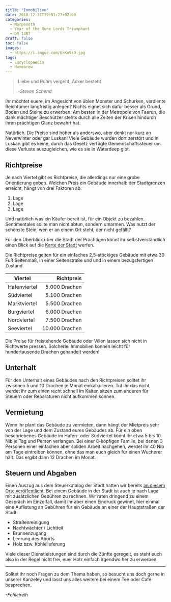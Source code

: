 ```yaml
---
title: "Immobilien"
date: 2018-12-31T19:51:27+02:00
categories:
  - Marpenoth
  - Year of the Rune Lords Triumphant
  - DR 1487
draft: false
toc: false
images:
  - https://i.imgur.com/UkKu9s9.jpg
tags: 
  - Encyclopaedia
  - Homebrew
---
```


> Liebe und Ruhm vergeht, Acker besteht
>
> _-Steven Schend_

Ihr möchtet euere, im Angesicht von üblen Monster und Schurken, verdiente Reichtümer langfristig anlegen? Nichts eignet sich dafür besser als Grund, Boden und Steine zu erwerben. Am besten in der Metropole von Faerun, die dank mächtiger Beschützer stehts durch alle Zeiten der Krisen hindurch ihren prächtigen Glanz bewahrt hat.

Natürlich. Die Preise sind höher als anderswo, aber denkt nur kurz an Neverwinter oder gar Luskan! Viele Gebäude wurden dort zerstört und in Luskan gibt es keine, durch das Gesetz verfügte Gemeinschaftssteuer um diese Verluste auszugleichen, wie es sie in Waterdeep gibt.

## Richtpreise

Je nach Viertel gibt es Richtpreise, die allerdings nur eine grobe Orientierung geben. Welchen Preis ein Gebäude innerhalb der Stadtgrenzen erreicht, hängt von drei Faktoren ab:

1. Lage
2. Lage
3. Lage

Und natürlich was ein Käufer bereit ist, für ein Objekt zu bezahlen. Sentimentales sollte man nicht abtun, sondern umarmen. Was nutzt der schönste Stein, wen er an einem Ort steht, der nicht gefällt?

Für den Überblick über die Stadt der Prächtigen könnt ihr selbstverständlich einen Blick auf die [Karte der Stadt](https://www.aidedd.org/atlas/index.php?map=W&l=1) werfen.

Die Richtpreise gelten für ein einfaches 2,5-stöckiges Gebäude mit etwa 30 Fuß Seitenmaß, in einer Seitenstraße und und in einem bezugsfertigen Zustand.

| Viertel      | Richtpreis     |
| ------------ | -------------: |
| Hafenviertel |  5.000 Drachen |
| Südviertel   |  5.100 Drachen |
| Marktviertel |  5.500 Drachen |
| Burgviertel  |  6.000 Drachen |
| Nordviertel  |  7.500 Drachen |
| Seeviertel   | 10.000 Drachen |

Die Preise für freistehende Gebäude oder Villen lassen sich nicht in Richtwerte pressen. Solcherlei Immobilien können leicht für hundertausende Drachen gehandelt werden!

## Unterhalt

Für den Unterhalt eines Gebäudes nach den Richtpreisen solltet ihr zwischen 5 und 10 Drachen je Monat einkalkulieren. Tut ihr das nicht, werdet ihr zum einen recht schnell im Kalten sitzen zum anderen für Steuern oder Reparaturen nicht aufkommen können.

## Vermietung

Wenn ihr plant das Gebäude zu vermieten, dann hängt der Mietpreis sehr von der Lage und dem Zustand eures Gebäudes ab. Für ein oben beschriebenes Gebäude im Hafen- oder Südviertel könnt ihr etwa 5 bis 10 Nib je Tag und Person verlangen. Bei einer 8-köpfigen Familie, bei denen 3 Personen einer einfachen aber soliden Arbeit nachgehen, werdet ihr 40 Nib am Tage eintreiben können, ohne das man euch gleich für einen Wucherer hält. Das ergibt dann 12 Drachen im Monat.

## Steuern und Abgaben

Einen Auszug aus dem Steuerkatalog der Stadt hatten wir bereits [an diesem Orte veröffentlicht](/posts/steuern). Bei einem Gebäude in der Stadt ist auch je nach Lage mit zusätzlichen Gebühren zu rechnen. Wir raten dringend zu einem Gespräch im Einzelfall, damit ihr aber einen Eindruck gewinnt, hier einmal eine Auflistung an Gebühren für ein Gebäude an einer der Hauptstraßen der Stadt:

* Straßenreinigung
* Nachtwächter / Lichtteil
* Brunnenzugang
* Leerung des Aborts
* Holz bzw. Kohlelieferung

Viele dieser Dienstleistungen sind durch die Zünfte geregelt, es steht euch also in der Regel nicht frei, euer Holz einfach irgendwo her zu erwerben.

---

Solltet ihr noch Fragen zu dem Thema haben, so besucht uns doch gerne in unserer Kanzeley und lasst uns alles weitere bei einem Tee oder Café besprechen.

_-Fohleireih_
